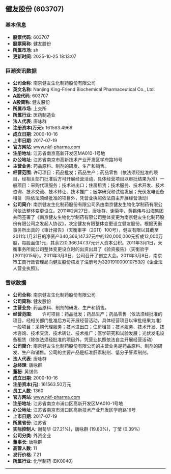 ## 健友股份 (603707)

### 基本信息

- **股票代码**: 603707
- **股票简称**: 健友股份
- **所属市场**: sh
- **更新时间**: 2025-10-25 18:13:07

### 巨潮资讯数据

- **公司全称**: 南京健友生化制药股份有限公司
- **英文名称**: Nanjing King-Friend Biochemical Pharmaceutical Co., Ltd.
- **A股代码**: 603707
- **A股简称**: 健友股份
- **所属市场**: 上交所
- **所属行业**: 医药制造业
- **法人代表**: 唐咏群
- **注册资本(万元)**: 161563.4969
- **成立日期**: 2000-10-16
- **上市日期**: 2017-07-19
- **官方网站**: www.nkf-pharma.com
- **注册地址**: 江苏省南京高新开发区MA010-1号地
- **办公地址**: 江苏省南京市高新技术产业开发区学府路16号
- **主营业务**: 药品原料、制剂的研发、生产和销售。
- **经营范围**: 许可项目：药品批发；药品生产；药品零售（依法须经批准的项目，经相关部门批准后方可开展经营活动，具体经营项目以审批结果为准）一般项目：采购代理服务；技术进出口；住房租赁；技术服务、技术开发、技术咨询、技术交流、技术转让、技术推广；医学研究和试验发展；光伏发电设备租赁（除依法须经批准的项目外，凭营业执照依法自主开展经营活动）
- **公司简介**: 南京健友生化制药股份有限公司系由南京健友生物化学制药有限公司依法整体变更设立。2011年2月27日，唐咏群、谢菊华、黄锡伟与沿海集团共同签署了《南京健友生物化学制药有限公司整体变更为南京健友生化制药股份有限公司之发起人协议》，决定健友有限整体变更设立健友股份。根据天衡事务所出具的《审计报告》（天衡审字（2011）100号），健友有限以其截至2011年1月31日的净资产340,366,147.37元中的120,000,000元折成12,000万股，每股面值1元，其余220,366,147.37元计入资本公积。2011年3月1日，天衡事务所就公司整体变更设立时的出资出具了《验资报告》（天衡验字[2011]015号）。2011年3月3日，公司召开了创立大会。2011年3月8日，南京市工商行政管理局向健友股份核发了注册号为320191000010753的《企业法人营业执照》。

### 雪球数据

- **公司全称**: 南京健友生化制药股份有限公司
- **公司简称**: 健友股份
- **主营业务**: 药品原料、制剂的研发、生产和销售。
- **经营范围**: 　　许可项目：药品批发；药品生产；药品零售（依法须经批准的项目，经相关部门批准后方可开展经营活动，具体经营项目以审批结果为准）一般项目：采购代理服务；技术进出口；住房租赁；技术服务、技术开发、技术咨询、技术交流、技术转让、技术推广；医学研究和试验发展；光伏发电设备租赁（除依法须经批准的项目外，凭营业执照依法自主开展经营活动）
- **公司简介**: 南京健友生化制药股份有限公司的主营业务是药品原料、制剂的研发、生产和销售。公司的主要产品是标准肝素制剂、低分子肝素制剂。
- **法人代表**: 唐咏群
- **总经理**: 唐咏群
- **董秘**: 黄锡伟
- **成立日期**: 2000-10-16
- **注册资本(元)**: 161563.50万元
- **员工人数**: 1360
- **官方网站**: www.nkf-pharma.com
- **注册地址**: 江苏省南京市浦口区高新开发区MA010-1号地
- **办公地址**: 江苏省南京市浦口区高新技术产业开发区学府路16号
- **上市日期**: 2017-07-19
- **所属省份**: 江苏省
- **实际控制人**: 谢菊华 (27.21%)，唐咏群 (19.80%)，丁莹 (0.39%)
- **公司分类**: 外资企业
- **董事长**: 唐咏群
- **高管人数**: 11
- **发行价格**: 7.21
- **所属行业**: 化学制药 (BK0040)

---